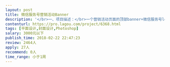 ```yaml
---                
layout: post       
title: 微信服务号营销活动Banner           
description: '</br>一、项目描述：</br>一个营销活动页面的顶部banner+微信服务号logo+营销广告的宣传单页</br></br>二、主要功能点：</br>1、营销活动banner：嵌于报名链接的顶部，用于引导用户报名</br>2、微信服务号logo：设计一个对应的微信服务号的logo，提升品牌形象</br>3、营销广告宣传单页：用于线下张贴或者发放</br>'     
contenturl: https://pro.lagou.com/project/6368.html      
tags: [平面设计,封面设计,Photoshop]            
salary: 3000元以下          
publish_time: 2018-02-22 22:47:23         
review: 2464人                   
apply: 27人                   
recommend: 0人                   
time_range: 小于1周              
---                 
```

